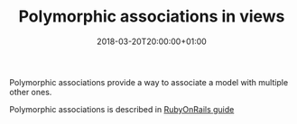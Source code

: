 ﻿---
layout: post
published: false
title:  "Polymorphic associations in views"
head_title: Polymorphic assocations in views
date: 2018-03-20T20:00:00+01:00
summary: How to use polymorphic in your views
last_modified_at: 2020-06-14T09:00:00+01:00
image: 
main_image_description: Polymorphic assocations in views
keywords: RubyOnRails, development, associations, polymorphic, startup
---

Polymorphic associations provide a way to associate a model with multiple other ones.

Polymorphic associations is described in [RubyOnRails
guide](https://edgeguides.rubyonrails.org/association_basics.html#polymorphic-associations)

